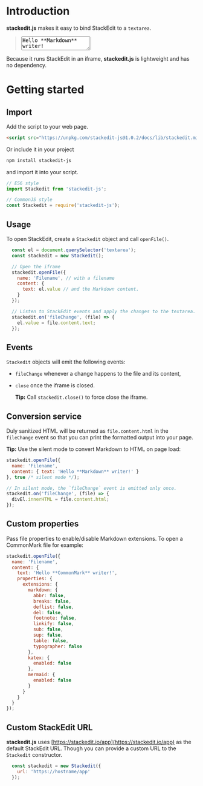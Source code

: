 # Introduction

**stackedit.js** makes it easy to bind StackEdit to a `textarea`.

> <textarea>Hello **Markdown** writer!</textarea>

Because it runs StackEdit in an iframe, **stackedit.js** is lightweight and has no dependency.

# Getting started

## Import

Add the script to your web page.

```html
<script src="https://unpkg.com/stackedit-js@1.0.2/docs/lib/stackedit.min.js"></script>
```

Or include it in your project

```bash
npm install stackedit-js
```

and import it into your script.

```javascript
// ES6 style
import Stackedit from 'stackedit-js';

// CommonJS style
const Stackedit = require('stackedit-js');
```

## Usage

To open StackEdit, create a `Stackedit` object and call `openFile()`.

```javascript
  const el = document.querySelector('textarea');
  const stackedit = new Stackedit();

  // Open the iframe
  stackedit.openFile({
    name: 'Filename', // with a filename
    content: {
      text: el.value // and the Markdown content.
    }
  });

  // Listen to StackEdit events and apply the changes to the textarea.
  stackedit.on('fileChange', (file) => {
    el.value = file.content.text;
  });
```

## Events

`Stackedit` objects will emit the following events:

- `fileChange` whenever a change happens to the file and its content,

- `close` once the iframe is closed.

  **Tip:** Call `stackedit.close()` to force close the iframe.

## Conversion service

Duly sanitized HTML will be returned as `file.content.html` in the `fileChange` event so that you can print the formatted output into your page.

> <div class="html"></div>

**Tip:** Use the silent mode to convert Markdown to HTML on page load:

```javascript
stackedit.openFile({
  name: 'Filename',
  content: { text: 'Hello **Markdown** writer!' }
}, true /* silent mode */);

// In silent mode, the `fileChange` event is emitted only once.
stackedit.on('fileChange', (file) => {
  divEl.innerHTML = file.content.html;
});
```

## Custom properties

Pass file properties to enable/disable Markdown extensions. To open a CommonMark file for example:

```javascript
stackedit.openFile({
  name: 'Filename',
  content: {
    text: 'Hello **CommonMark** writer!',
    properties: {
      extensions: {
        markdown: {
          abbr: false,
          breaks: false,
          deflist: false,
          del: false,
          footnote: false,
          linkify: false,
          sub: false,
          sup: false,
          table: false,
          typographer: false
        },
        katex: {
          enabled: false
        },
        mermaid: {
          enabled: false
        }
      }
    }
  }
});
```

## Custom StackEdit URL

**stackedit.js** uses [https://stackedit.io/app](https://stackedit.io/app) as the default StackEdit URL. Though you can provide a custom URL to the `Stackedit` constructor.

```js
  const stackedit = new Stackedit({
    url: 'https://hostname/app'
  });
```



<script src="lib/stackedit.js"></script>
<script src="index.js"></script>
